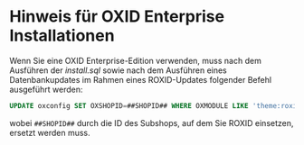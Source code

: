 # Hinweis für OXID Enterprise Installationen

Wenn Sie eine OXID Enterprise-Edition verwenden, muss nach dem Ausführen der *install.sql* sowie nach dem Ausführen eines Datenbankupdates im Rahmen eines ROXID-Updates folgender Befehl ausgeführt werden:

```sql
UPDATE oxconfig SET OXSHOPID=##SHOPID## WHERE OXMODULE LIKE 'theme:roxid%' AND OXSHOPID=0
```

wobei `##SHOPID##` durch die ID des Subshops, auf dem Sie ROXID einsetzen, ersetzt werden muss.
